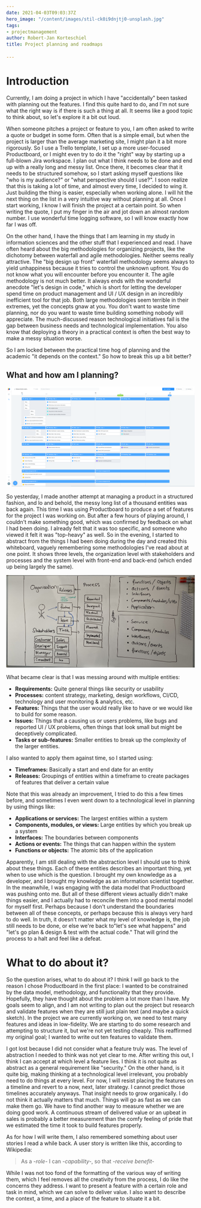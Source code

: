```yaml
---
date: 2021-04-03T09:03:37Z
hero_image: "/content/images/stil-ck0i9dnjtj0-unsplash.jpg"
tags:
- projectmanagement
author: Robert-Jan Korteschiel
title: Project planning and roadmaps

---
```

# Introduction

Currently, I am doing a project in which I have "accidentally" been tasked with planning out the features. I find this quite hard to do, and I'm not sure what the right way is if there is such a thing at all. It seems like a good topic to think about, so let's explore it a bit out loud.

When someone pitches a project or feature to you, I am often asked to write a quote or budget in some form. Often that is a simple email, but when the project is larger than the average marketing site, I might plan it a bit more rigorously. So I use a Trello template, I set up a more user-focused Productboard, or I might even try to do it the "right" way by starting up a full-blown Jira workspace. I plan out what I think needs to be done and end up with a really long and messy list. Once there, it becomes clear that it needs to be structured somehow, so I start asking myself questions like "who is my audience?" or "what perspective should I use?". I soon realize that this is taking a lot of time, and almost every time, I decided to wing it. Just building the thing is easier, especially when working alone. I will hit the next thing on the list in a very intuitive way without planning at all. Once I start working, I know I will finish the project at a certain point. So when writing the quote, I put my finger in the air and jot down an almost random number. I use wonderful time logging software, so I will know exactly how far I was off.

On the other hand, I have the things that I am learning in my study in information sciences and the other stuff that I experienced and read. I have often heard about the big methodologies for organizing projects, like the dichotomy between waterfall and agile methodologies. Neither seems really attractive. The "big design up front" waterfall methodology seems always to yield unhappiness because it tries to control the unknown upfront. You do not know what you will encounter before you encounter it. The agile methodology is not much better. It always ends with the wonderful anecdote "let's design in code," which is short for letting the developer spend time on product management and UI / UX design in an incredibly inefficient tool for that job. Both large methodologies seem terrible in their extremes, yet the concepts gnaw at you. You don't want to waste time planning, nor do you want to waste time building something nobody will appreciate. The much-discussed reason technological initiatives fail is the gap between business needs and technological implementation. You also know that deploying a theory in a practical context is often the best way to make a messy situation worse. 

So I am locked between the practical time hog of planning and the academic "it depends on the context." So how to break this up a bit better?

## What and how am I planning?

![](/content/images/microsoftteams-image.png)

So yesterday, I made another attempt at managing a product in a structured fashion, and lo and behold, the messy long list of a thousand entities was back again. This time I was using Productboard to produce a set of features for the project I was working on. But after a few hours of playing around, I couldn't make something good, which was confirmed by feedback on what I had been doing. I already felt that it was too specific, and someone who viewed it felt it was "top-heavy" as well. So in the evening, I started to abstract from the things I had been doing during the day and created this whiteboard, vaguely remembering some methodologies I've read about at one point. It shows three levels, the organization level with stakeholders and processes and the system level with front-end and back-end (which ended up being largely the same).

![](/content/images/img_0975.jpeg)

What became clear is that I was messing around with multiple entities:

* **Requirements:** Quite general things like security or usability
* **Processes:** content strategy, marketing, design workflows, CI/CD, technology and user monitoring & analytics, etc.
* **Features:** Things that the user would really like to have or we would like to build for some reason.
* **Issues:** Things that a causing us or users problems, like bugs and reported UI / UX problems, often things that look small but might be deceptively complicated.
* **Tasks or sub-features:** Smaller entities to break up the complexity of the larger entities.

I also wanted to apply them against time, so I started using:

* **Timeframes:** Basically a start and end date for an entity
* **Releases:** Groupings of entities within a timeframe to create packages of features that deliver a certain value

Note that this was already an improvement, I tried to do this a few times before, and sometimes I even went down to a technological level in planning by using things like:

* **Applications or services:** The largest entities within a system
* **Components, modules, or views:** Large entities by which you break up a system
* **Interfaces:** The boundaries between components
* **Actions or events:** The things that can happen within the system
* **Functions or objects:** The atomic bits of the application

Apparently, I am still dealing with the abstraction level I should use to think about these things. Each of these entities describes an important thing, yet when to use which is the question. I brought my own knowledge as a developer, and I brought my knowledge as an information scientist together. In the meanwhile, I was engaging with the data model that Productboard was pushing onto me. But all of these different views actually didn't make things easier, and I actually had to reconcile them into a good mental model for myself first. Perhaps because I don't understand the boundaries between all of these concepts, or perhaps because this is always very hard to do well. In truth, it doesn't matter what my level of knowledge is, the job still needs to be done, or else we're back to"let's see what happens" and "let's go plan & design & test with the actual code." That will grind the process to a halt and feel like a defeat.

# What to do about it?

So the question arises, what to do about it? I think I will go back to the reason I chose Productboard in the first place: I wanted to be constrained by the data model, methodology, and functionality that they provide. Hopefully, they have thought about the problem a lot more than I have. My goals seem to align, and I am not writing to plan out the project but research and validate features when they are still just plain text (and maybe a quick sketch). In the project we are currently working on, we need to test many features and ideas in low-fidelity. We are starting to do some research and attempting to structure it, but we're not yet testing cheaply. This reaffirmed my original goal; I wanted to write out ten features to validate them. 

I got lost because I did not consider what a feature truly was. The level of abstraction I needed to think was not yet clear to me. After writing this out, I think I can accept at which level a feature lies. I think it is not quite as abstract as a general requirement like "security."  On the other hand, is it quite big, making thinking at a technological level irrelevant, you probably need to do things at every level. For now, I will resist placing the features on a timeline and revert to a now, next, later strategy. I cannot predict those timelines accurately anyways. That insight needs to grow organically. I do not think it actually matters that much. Things will go as fast as we can make them go. We have to find another way to measure whether we are doing good work. A continuous stream of delivered value or an upbeat in sales is probably a better measurement than the comfy feeling of pride that we estimated the time it took to build features properly. 

As for how I will write them, I also remembered something about user stories I read a while back. A user story is written like this, according to Wikipedia: 

> As a -_role-_ I can -_capability-_, so that -_receive benefit-_

While I was not too fond of the formatting of the various way of writing them, which I feel removes all the creativity from the process, I do like the concerns they address. I want to present a feature with a certain role and task in mind, which we can solve to deliver value. I also want to describe the context, a time, and a place of the feature to situate it a bit. 